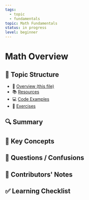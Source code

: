 ```yaml
---
tags:
  - topic
  - fundamentals
topic: Math Fundamentals
status: in progress
level: beginner
---
```

# Math Overview

## 📁 Topic Structure

- 📄 [Overview (this file)](content/01-Topics/00-Math-Foundation/01-Overview.md)
- 📚 [Resources](content/01-Topics/00-Math-Foundation/02-Resources.md)
- 💻 [Code Examples](03-CodeExamples/)
- 🧪 [Exercises](content/01-Topics/00-Math-Foundation/05-Exercises.md)

## 🔍 Summary

## 📘 Key Concepts

## 🔎 Questions / Confusions

## 👥 Contributors' Notes

## ✅ Learning Checklist


